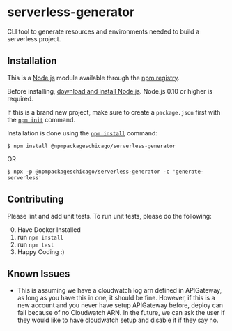 # serverless-generator
CLI tool to generate resources and environments needed to build a serverless project.

## Installation

This is a [Node.js](https://nodejs.org/en/) module available through the
[npm registry](https://www.npmjs.com/).

Before installing, [download and install Node.js](https://nodejs.org/en/download/).
Node.js 0.10 or higher is required.

If this is a brand new project, make sure to create a `package.json` first with
the [`npm init`](https://docs.npmjs.com/creating-a-package-json-file) command.

Installation is done using the
[`npm install`](https://docs.npmjs.com/getting-started/installing-npm-packages-locally) command:

```NPM
$ npm install @npmpackageschicago/serverless-generator
```

OR

```NPX
$ npx -p @npmpackageschicago/serverless-generator -c 'generate-serverless'
```

## Contributing

Please lint and add unit tests.
To run unit tests, please do the following:

0. Have Docker Installed
1. run `npm install`
3. run `npm test` 
4. Happy Coding :)

## Known Issues

- This is assuming we have a cloudwatch log arn defined in APIGateway, as long as you have this in one, it should be fine.
However,  if this is a new account and you never have setup APIGateway before, deploy can fail because of no Cloudwatch ARN.
In the future, we can ask the user if they would like to have cloudwatch setup and disable it if they say no. 